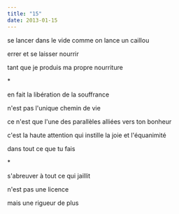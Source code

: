 ```yaml
---
title: "15"
date: 2013-01-15
---
```


se lancer dans le vide
comme on lance un caillou

errer et se laisser nourrir

tant que je produis ma propre nourriture

\*

en fait
la libération
de la souffrance

n'est pas l'unique chemin
de vie

ce n'est que l'une des parallèles alliées vers ton bonheur

c'est la haute attention
qui instille la joie
et l'équanimité

dans tout ce que tu fais

\*

s'abreuver à tout ce qui jaillit

n'est pas une licence

mais une rigueur de plus
